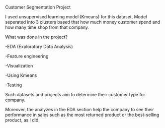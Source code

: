 Customer Segmentation Project


I used unsupervised learning model (Kmeans) for this dataset. Model seperated into 3 clusters  based that how much money customer spend and  how many time shop from that company.

What was done in the project?

-EDA (Exploratory Data Analysis)

-Feature engineering

-Visualization

-Using Kmeans

-Testing

Such datasets and projects aim to determine their customer type for company.

Moreover, the analyzes in the EDA section help the company to see their performance in sales such as the most returned product or the best-selling product, as I did.



